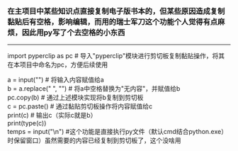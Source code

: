 ### 在主项目中某些知识点直接复制电子版书本的，但某些原因造成复制黏贴后有空格，影响编辑，而用的瑞士军刀这个功能个人觉得有点麻烦，因此用py写了个去空格的小东西

---
import pyperclip as pc  # 导入"pyperclip"模块进行剪切板复制黏贴操作，将其在本项目中命名为pc，方便后续使用
     
a = input("")  # 将输入内容赋值给a     
b = a.replace(" ", "")  # 将a中空格替换为"无内容"，并赋值给b     
pc.copy(b)  # 通过上述模块实现将b复制到剪切板     
c = pc.paste()  # 通过黏贴剪切板操作将内容赋值给c     
print(c)  # 输出c（实际c就是b）     
print(type(c))     
temps = input("\n") #这个功能是直接执行py文件（默认cmd结合python.exe）时保留窗口）虽然需要的内容已经复制到剪切板了，这个没啥用     
